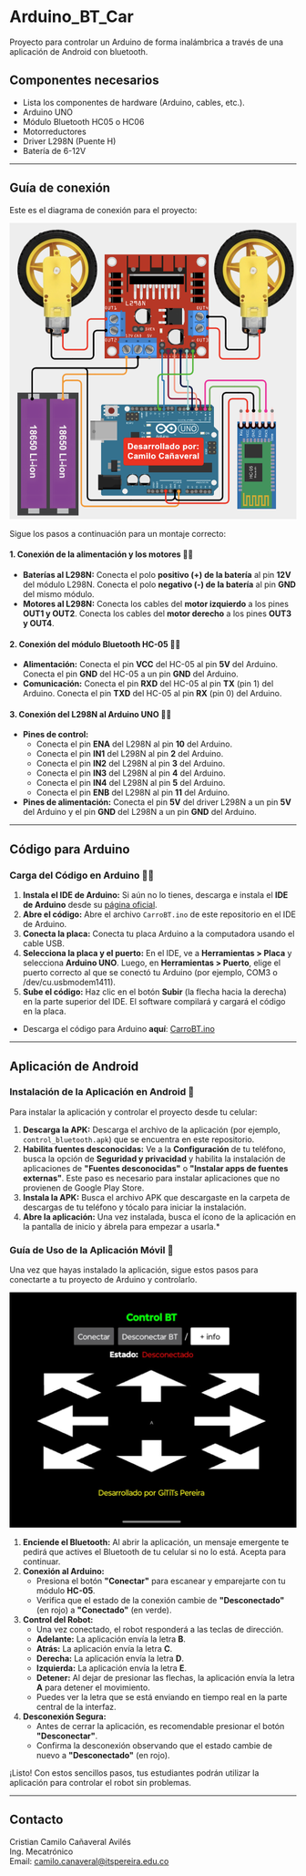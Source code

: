 # Arduino_BT_Car
Proyecto para controlar un Arduino de forma inalámbrica a través de una aplicación de Android con bluetooth.

## Componentes necesarios
* Lista los componentes de hardware (Arduino, cables, etc.).
* Arduino UNO
* Módulo Bluetooth HC05 o HC06
* Motorreductores
* Driver L298N (Puente H)
* Batería de 6-12V

---

## Guía de conexión
Este es el diagrama de conexión para el proyecto:

![Diagrama de conexión del carrito de Arduino](Circuito.png)

Sigue los pasos a continuación para un montaje correcto:

#### 1. Conexión de la alimentación y los motores 🔋🚗

* **Baterías al L298N:** Conecta el polo **positivo (+) de la batería** al pin **12V** del módulo L298N. Conecta el polo **negativo (-) de la batería** al pin **GND** del mismo módulo.
* **Motores al L298N:** Conecta los cables del **motor izquierdo** a los pines **OUT1 y OUT2**. Conecta los cables del **motor derecho** a los pines **OUT3 y OUT4**.


#### 2. Conexión del módulo Bluetooth HC-05 📱📡

* **Alimentación:** Conecta el pin **VCC** del HC-05 al pin **5V** del Arduino. Conecta el pin **GND** del HC-05 a un pin **GND** del Arduino.
* **Comunicación:** Conecta el pin **RXD** del HC-05 al pin **TX** (pin 1) del Arduino. Conecta el pin **TXD** del HC-05 al pin **RX** (pin 0) del Arduino.


#### 3. Conexión del L298N al Arduino UNO 🧠🔌

* **Pines de control:**
    * Conecta el pin **ENA** del L298N al pin **10** del Arduino.
    * Conecta el pin **IN1** del L298N al pin **2** del Arduino.
    * Conecta el pin **IN2** del L298N al pin **3** del Arduino.
    * Conecta el pin **IN3** del L298N al pin **4** del Arduino.
    * Conecta el pin **IN4** del L298N al pin **5** del Arduino.
    * Conecta el pin **ENB** del L298N al pin **11** del Arduino.
* **Pines de alimentación:** Conecta el pin **5V** del driver L298N a un pin **5V** del Arduino y el pin **GND** del L298N a un pin **GND** del Arduino.

---

## Código para Arduino

### Carga del Código en Arduino 👨‍💻

1.  **Instala el IDE de Arduino:** Si aún no lo tienes, descarga e instala el **IDE de Arduino** desde su [página oficial](https://www.arduino.cc/en/software).
2.  **Abre el código:** Abre el archivo `CarroBT.ino` de este repositorio en el IDE de Arduino.
3.  **Conecta la placa:** Conecta tu placa Arduino a la computadora usando el cable USB.
4.  **Selecciona la placa y el puerto:** En el IDE, ve a **Herramientas > Placa** y selecciona **Arduino UNO**. Luego, en **Herramientas > Puerto**, elige el puerto correcto al que se conectó tu Arduino (por ejemplo, COM3 o /dev/cu.usbmodem1411).
5.  **Sube el código:** Haz clic en el botón **Subir** (la flecha hacia la derecha) en la parte superior del IDE. El software compilará y cargará el código en la placa.
   
* Descarga el código para Arduino **aquí**: [CarroBT.ino](CarroBT.ino)

---

## Aplicación de Android

### Instalación de la Aplicación en Android 📱

Para instalar la aplicación y controlar el proyecto desde tu celular:

1.  **Descarga la APK:** Descarga el archivo de la aplicación (por ejemplo, `control_bluetooth.apk`) que se encuentra en este repositorio.
2.  **Habilita fuentes desconocidas:** Ve a la **Configuración** de tu teléfono, busca la opción de **Seguridad y privacidad** y habilita la instalación de aplicaciones de **"Fuentes desconocidas"** o **"Instalar apps de fuentes externas"**. Este paso es necesario para instalar aplicaciones que no provienen de Google Play Store.
3.  **Instala la APK:** Busca el archivo APK que descargaste en la carpeta de descargas de tu teléfono y tócalo para iniciar la instalación.
4.  **Abre la aplicación:** Una vez instalada, busca el ícono de la aplicación en la pantalla de inicio y ábrela para empezar a usarla.* 

### Guía de Uso de la Aplicación Móvil 📱

Una vez que hayas instalado la aplicación, sigue estos pasos para conectarte a tu proyecto de Arduino y controlarlo.

[![Interfaz de la aplicación ControlBT](ControlBT.jpeg)](ControlBT.jpeg)

1.  **Enciende el Bluetooth:** Al abrir la aplicación, un mensaje emergente te pedirá que actives el Bluetooth de tu celular si no lo está. Acepta para continuar.
2.  **Conexión al Arduino:**
    * Presiona el botón **"Conectar"** para escanear y emparejarte con tu módulo **HC-05**.
    * Verifica que el estado de la conexión cambie de **"Desconectado"** (en rojo) a **"Conectado"** (en verde).
3.  **Control del Robot:**
    * Una vez conectado, el robot responderá a las teclas de dirección.
    * **Adelante:** La aplicación envía la letra **B**.
    * **Atrás:** La aplicación envía la letra **C**.
    * **Derecha:** La aplicación envía la letra **D**.
    * **Izquierda:** La aplicación envía la letra **E**.
    * **Detener:** Al dejar de presionar las flechas, la aplicación envía la letra **A** para detener el movimiento.
    * Puedes ver la letra que se está enviando en tiempo real en la parte central de la interfaz.
4.  **Desconexión Segura:**
    * Antes de cerrar la aplicación, es recomendable presionar el botón **"Desconectar"**.
    * Confirma la desconexión observando que el estado cambie de nuevo a **"Desconectado"** (en rojo).

¡Listo! Con estos sencillos pasos, tus estudiantes podrán utilizar la aplicación para controlar el robot sin problemas.

---

## Contacto

Cristian Camilo Cañaveral Avilés  
Ing. Mecatrónico  
Email: camilo.canaveral@itspereira.edu.co
